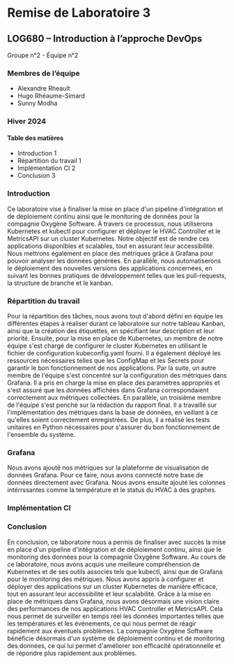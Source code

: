 # Remise de Laboratoire 3

## LOG680 – Introduction à l’approche DevOps

Groupe n°2 - Équipe n°2

### Membres de l’équipe

- Alexandre Rheault
- Hugo Rhéaume-Simard
- Sunny Modha

### Hiver 2024

#### Table des matières

- Introduction 1
- Répartition du travail 1
- Implémentation CI 2
- Conclusion 3

### Introduction

Ce laboratoire vise à finaliser la mise en place d'un pipeline d'intégration et de déploiement continu ainsi que le monitoring de données pour la compagnie Oxygène Software. À travers ce processus, nous utiliserons Kubernetes et kubectl pour configurer et déployer le HVAC Controller et le MetricsAPI sur un cluster Kubernetes. Notre objectif est de rendre ces applications disponibles et scalables, tout en assurant leur accessibilité. Nous mettrons également en place des métriques grâce à Grafana pour pouvoir analyser les données générées. En parallèle, nous automatiserons le déploiement des nouvelles versions des applications concernées, en suivant les bonnes pratiques de développement telles que les pull-requests, la structure de branche et le kanban.

### Répartition du travail

Pour la répartition des tâches, nous avons tout d'abord défini en équipe les différentes étapes à réaliser durant ce laboratoire sur notre tableau Kanban, ainsi que la création des étiquettes, en spécifiant leur description et leur priorité. Ensuite, pour la mise en place de Kubernetes, un membre de notre équipe s'est chargé de configurer le cluster Kubernetes en utilisant le fichier de configuration kubeconfig.yaml fourni. Il a également déployé les ressources nécessaires telles que les ConfigMap et les Secrets pour garantir le bon fonctionnement de nos applications. Par la suite, un autre membre de l'équipe s'est concentré sur la configuration des métriques dans Grafana. Il a pris en charge la mise en place des paramètres appropriés et s'est assuré que les données affichées dans Grafana correspondaient correctement aux métriques collectées. En parallèle, un troisième membre de l'équipe s'est penché sur la rédaction du rapport final. Il a travaillé sur l'implémentation des métriques dans la base de données, en veillant à ce qu'elles soient correctement enregistrées. De plus, il a réalisé les tests unitaires en Python nécessaires pour s'assurer du bon fonctionnement de l'ensemble du système.

### Grafana

Nous avons ajouté nos métriques sur la plateforme de visualisation de données Grafana. Pour ce faire, nous avons connecté notre base de données directement avec Grafana. Nous avons ensuite ajouté les colonnes intérrssantes comme la température et le status du HVAC à des graphes.

### Implémentation CI



### Conclusion

En conclusion, ce laboratoire nous a permis de finaliser avec succès la mise en place d'un pipeline d'intégration et de déploiement continu, ainsi que le monitoring des données pour la compagnie Oxygène Software. Au cours de ce laboratoire, nous avons acquis une meilleure compréhension de Kubernetes et de ses outils associés tels que kubectl, ainsi que de Grafana pour le monitoring des métriques. Nous avons appris à configurer et déployer des applications sur un cluster Kubernetes de manière efficace, tout en assurant leur accessibilité et leur scalabilité. Grâce à la mise en place de métriques dans Grafana, nous avons désormais une vision claire des performances de nos applications HVAC Controller et MetricsAPI. Cela nous permet de surveiller en temps réel les données importantes telles que les températures et les événements, ce qui nous permet de réagir rapidement aux éventuels problèmes. La compagnie Oxygène Software bénéficie désormais d'un système de déploiement continu et de monitoring des données, ce qui lui permet d'améliorer son efficacité opérationnelle et de répondre plus rapidement aux problèmes.